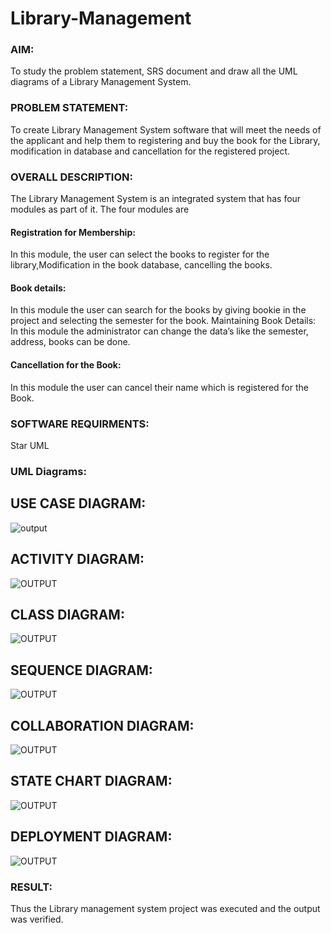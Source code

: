 # Library-Management
### AIM:
To study the problem statement, SRS document and draw all the UML diagrams of a Library Management System.
### PROBLEM STATEMENT:
To create Library Management System software that will meet the needs of the applicant
and help them to registering and buy the book for the Library, modification in database and
cancellation for the registered project.
### OVERALL DESCRIPTION:
The Library Management System is an integrated system that has four modules as part of
it. The four modules are
#### Registration for Membership:
In this module, the user can select the books to register for the library,Modification in the book
database, cancelling the books.
#### Book details:
In this module the user can search for the books by giving bookie in the project and selecting
the semester for the book.
Maintaining Book Details:
In this module the administrator can change the data’s like the semester, address, books can be
done.
#### Cancellation for the Book:
In this module the user can cancel their name which is registered for the Book.
### SOFTWARE REQUIRMENTS:
Star UML
### UML Diagrams:
## USE CASE DIAGRAM:
![output](./os1.png)
## ACTIVITY DIAGRAM:
![OUTPUT](./os2.png)
## CLASS DIAGRAM:
![OUTPUT](./os3.png)
## SEQUENCE DIAGRAM:
![OUTPUT](./os4.png)
## COLLABORATION DIAGRAM:
![OUTPUT](./os5.png)
## STATE CHART DIAGRAM:
![OUTPUT](./os6.png)
## DEPLOYMENT DIAGRAM:
![OUTPUT](./os7.png)
### RESULT:
Thus the Library management system project was executed and the output was verified.
